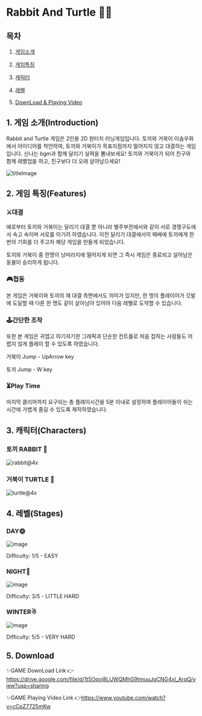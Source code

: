 # Rabbit And Turtle 🐇🐢
## 목차
1. [게임소개](#-1.-게임-소개(Introduction))

2. [게임특징](#-2.-게임-특징(Features))

3. [캐릭터](#-3.-캐릭터(Characters))

4. [레벨](#-4.-레벨(Stages))

5. [DownLoad & Playing Video](#-5.-Download)
## 1. 게임 소개(Introduction)
Rabbit and Turtle 게임은 2인용 2D 원터치 러닝게임입니다. 토끼와 거북이 이솝우화에서 아이디어를 착안하여, 토끼와 거북이가 목표지점까지 떨어지지 않고 대결하는 게임입니다. 신나는 bgm과 함께 달리기 실력을 뽐내보세요! 토끼와 거북이가 되어 친구와 함께 레벨업을 하고, 친구보다 더 오래 살아남으세요!

![titleImage](https://user-images.githubusercontent.com/63827499/124706521-658c8980-df32-11eb-9461-f2dedcf7c4d0.png)

## 2. 게임 특징(Features)
### ⚔대결
예로부터 토끼와 거북이는 달리기 대결 뿐 아니라 별주부전에서와 같이 서로 경쟁구도에서 속고 속이며 서로를 이기려 하였습니다. 이전 달리기 대결에서의 패배에 토끼에게 한번의 기회를 더 주고자 해당 게임을 만들게 되었습니다.

토끼와 거북이 중 한명이 낭떠러지에 떨어지게 되면 그 즉시 게임은 종료되고 살아남은 동물이 승리하게 됩니다. 

### 🎮협동
본 게임은 거북이와 토끼의 재 대결 측면에서도 의미가 있지만, 한 명의 플레이어가 깃발에 도달할 때 다른 한 명도 같이 살아남아 있어야 다음 레벨로 도약할 수 있습니다. 

### 🕹간단한 조작
또한 본 게임은 귀엽고 아기자기한 그래픽과 단순한 컨트롤로 처음 접하는 사람들도 어렵지 않게 플레이 할 수 있도록 하였습니다.

거북이 Jump - UpArrow key

토끼 Jump - W key

### ⏳Play Time 
마지막 클리어까지 요구되는 총 플레이시간을 5분 이내로 설정하여 플레이어들이 쉬는 시간에 가볍게 즐길 수 있도록 제작하였습니다.

## 3. 캐릭터(Characters)
### 토끼 RABBIT 🐇
![rabbit@4x](https://user-images.githubusercontent.com/63827499/124710919-67594b80-df38-11eb-90cc-d63d80c46c1c.png)
### 거북이 TURTLE 🐢
![turtle@4x](https://user-images.githubusercontent.com/63827499/124710964-77712b00-df38-11eb-95af-897c6a3c0d91.png)

## 4. 레벨(Stages)
### DAY🌞
![image](https://user-images.githubusercontent.com/63827499/124711306-e189d000-df38-11eb-97f7-05a67815b794.png)

Difficulty: 1/5 - EASY
### NIGHT🌙
![image](https://user-images.githubusercontent.com/63827499/124711433-08480680-df39-11eb-88b3-c46a67bf8a62.png)


Difficulty: 3/5 - LITTLE HARD
### WINTER☃
![image](https://user-images.githubusercontent.com/63827499/124711514-1eee5d80-df39-11eb-85ff-e77ed9ba538a.png)

Difficulty: 5/5 - VERY HARD

## 5. Download
✨GAME DownLoad Link 👉https://drive.google.com/file/d/1t5Opoj8LUWQMhG9tmuuJqCNG4xl_ArqQ/view?usp=sharing

✨GAME Playing Video Link 👉https://www.youtube.com/watch?v=cCpZ7725mKw
